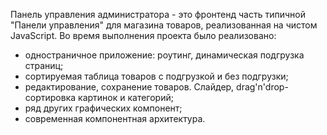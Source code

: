 Панель управления администратора - это фронтенд часть типичной "Панели управления" для магазина товаров, реализованная на чистом JavaScript. Во время выполнения проекта было реализовано:

- одностраничное приложение: роутинг, динамическая подгрузка страниц;
- сортируемая таблица товаров с подгрузкой и без подгрузки;
- редактирование, сохранение товаров. Слайдер, drag'n'drop-сортировка картинок и категорий;
- ряд других графических компонент;
- современная компонентная архитектура.
